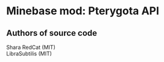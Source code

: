 Minebase mod: Pterygota API
===========================

Authors of source code
----------------------
Shara RedCat (MIT)  
LibraSubtilis (MIT)

